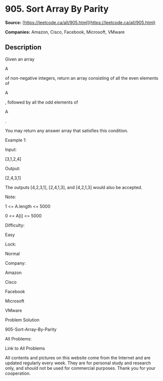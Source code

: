 # 905. Sort Array By Parity

**Source:** [https://leetcode.ca/all/905.html](https://leetcode.ca/all/905.html)

**Companies:** Amazon, Cisco, Facebook, Microsoft, VMware

## Description

Given an array

A

of non-negative integers, return an array consisting of all the
        even elements of

A

, followed by all the odd elements of

A

.

You may return any answer array that satisfies this condition.

Example 1:

Input:

[3,1,2,4]

Output:

[2,4,3,1]

The outputs [4,2,3,1], [2,4,1,3], and [4,2,1,3] would also be accepted.

Note:

1 <= A.length <= 5000

0 <= A[i] <= 5000

Difficulty:

Easy

Lock:

Normal

Company:

Amazon

Cisco

Facebook

Microsoft

VMware

Problem Solution

905-Sort-Array-By-Parity

All Problems:

Link to All Problems

All contents and pictures on this website come from the Internet and are updated regularly every week. They are for personal study and research only, and should not be used for commercial purposes. Thank you for your cooperation.

